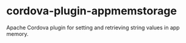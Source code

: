 # cordova-plugin-appmemstorage
Apache Cordova plugin for setting and retrieving string values in app memory.


